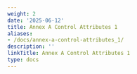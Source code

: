 ```yaml
---
weight: 2
date: '2025-06-12'
title: Annex A Control Attributes 1
aliases:
- /docs/annex-a-control-attributes_1/
description: ''
linkTitle: Annex A Control Attributes 1
type: docs
---
```


